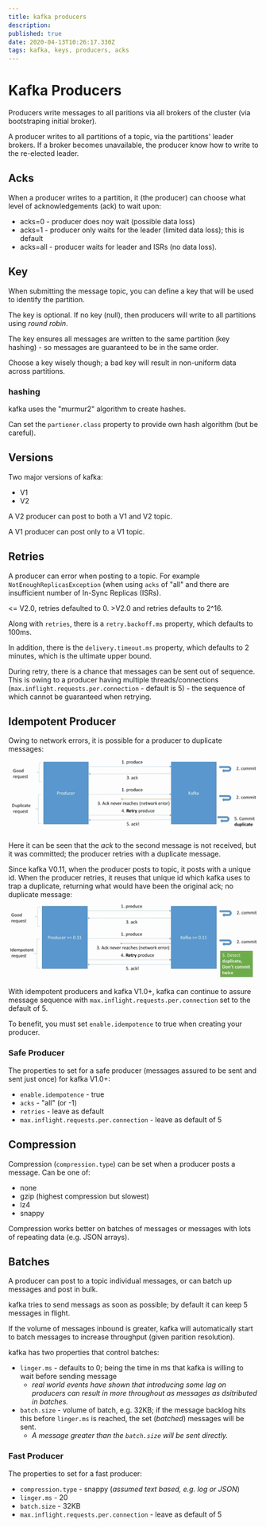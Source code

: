 ```yaml
---
title: kafka producers
description: 
published: true
date: 2020-04-13T10:26:17.330Z
tags: kafka, keys, producers, acks
---
```


# Kafka Producers
Producers write messages to all paritions via all brokers of the cluster (via bootstraping initial broker).

A producer writes to all partitions of a topic, via the partitions' leader brokers. If a broker becomes unavailable, the producer know how to write to the re-elected leader.

## Acks
When a producer writes to a partition, it (the producer) can choose what level of acknowledgements (ack) to wait upon:
* acks=0 - producer does noy wait (possible data loss)
* acks=1 - producer only waits for the leader (limited data loss); this is default
* acks=all - producer waits for leader and ISRs (no data loss).


## Key
When submitting the message topic, you can define a key that will be used to identify the partition.

The key is optional. If no key (null), then producers will write to all partitions using _round robin_.

The key ensures all messages are written to the same partition (key hashing) - so messages are guaranteed to be in the same order.

Choose a key wisely though; a bad key will result in non-uniform data across partitions.

### hashing
kafka uses the "murmur2" algorithm to create hashes.

Can set the `partioner.class` property to provide own hash algorithm (but be careful).


## Versions
Two major versions of kafka:
* V1
* V2

A V2 producer can post to both a V1 and V2 topic.

A V1 producer can post only to a V1 topic.

## Retries
A producer can error when posting to a topic. For example `NotEnoughReplicasException` (when using `acks` of "all" and there are insufficient number of In-Sync Replicas (ISRs).

<= V2.0, retries defaulted to 0. >V2.0 and retries defaults to 2^16.

Along with `retries`, there is a `retry.backoff.ms` property, which defaults to 100ms.

In addition, there is the `delivery.timeout.ms` property, which defaults to 2 minutes, which is the ultimate upper bound.

During retry, there is a chance that messages can be sent out of sequence. This is owing to a producer having multiple threads/connections (`max.inflight.requests.per.connection` - default is 5) - the sequence of which cannot be guaranteed when retrying.

## Idempotent Producer
Owing to network errors, it is possible for a producer to duplicate messages:
![kafka-idempotent-producer-why.png](/uploads/kafka/kafka-idempotent-producer-why.png)

Here it can be seen that the _ack_ to the second message is not received, but it was committed; the producer retries with a duplicate message.

Since kafka V0.11, when the producer posts to topic, it posts with a unique id. When the producer retries, it reuses that unique id which kafka uses to trap a duplicate, returning what would have been the original ack; no duplicate message:
![kafka-idempotent-producer-effect.png](/uploads/kafka/kafka-idempotent-producer-effect.png)

With idempotent producers and kafka V1.0+, kafka can continue to assure message sequence with `max.inflight.requests.per.connection` set to the default of 5.

To benefit, you must set `enable.idempotence` to true when creating your producer.

### Safe Producer
The properties to set for a safe producer (messages assured to be sent and sent just once) for kafka V1.0+:

* `enable.idempotence` - true
* `acks` - "all" (or -1)
* `retries` - leave as default
* `max.inflight.requests.per.connection` - leave as default of 5


## Compression
Compression (`compression.type`) can be set when a producer posts a message. Can be one of:
* none
* gzip (highest compression but slowest)
* lz4
* snappy


Compression works better on batches of messages or messages with lots of repeating data (e.g. JSON arrays).

## Batches
A producer can post to a topic individual messages, or can batch up messages and post in bulk.

kafka tries to send messags as soon as possible; by default it can keep 5 messages in flight.

If the volume of messages inbound is greater, kafka will automatically start to batch messages to increase throughput (given parition resolution).

kafka has two properties that control batches:
* `linger.ms` - defaults to 0; being the time in ms that kafka is willing to wait before sending message
  * _real world events have shown that introducing some lag on producers can result in more throughout as messages as dsitributed in batches._
* `batch.size` - volume of batch, e.g. 32KB; if the message backlog hits this before `linger.ms` is reached, the set (_batched_) messages will be sent.
  * _A message greater than the `batch.size` will be sent directly._


### Fast Producer
The properties to set for a fast producer:

* `compression.type` - snappy (_assumed text based, e.g. log or JSON_)
* `linger.ms` - 20
* `batch.size` - 32KB
* `max.inflight.requests.per.connection` - leave as default of 5
